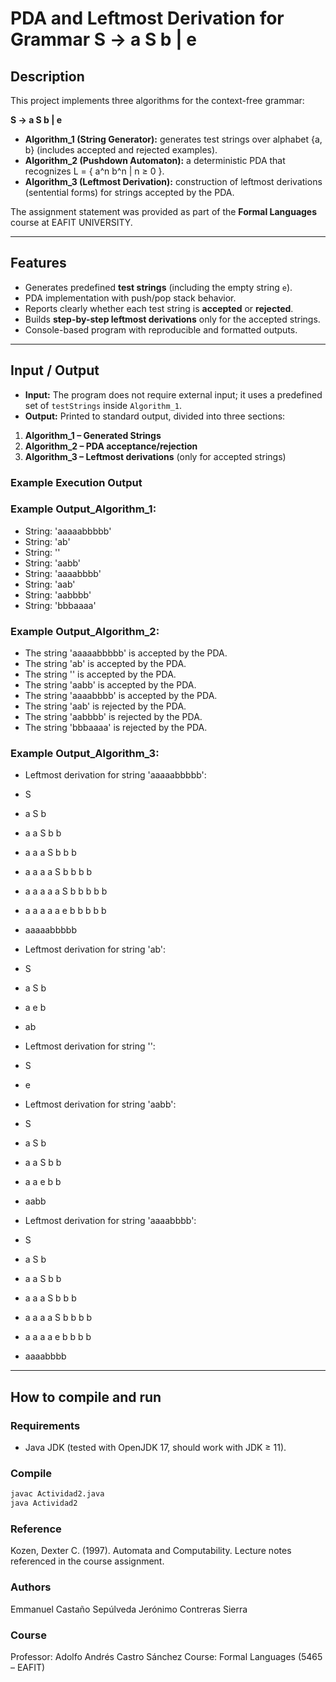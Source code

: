 # PDA and Leftmost Derivation for Grammar S → a S b | e

## Description
This project implements three algorithms for the context-free grammar:

**S → a S b | e**

- **Algorithm_1 (String Generator):** generates test strings over alphabet {a, b} (includes accepted and rejected examples).  
- **Algorithm_2 (Pushdown Automaton):** a deterministic PDA that recognizes L = { a^n b^n | n ≥ 0 }.  
- **Algorithm_3 (Leftmost Derivation):** construction of leftmost derivations (sentential forms) for strings accepted by the PDA.

The assignment statement was provided as part of the **Formal Languages** course at EAFIT UNIVERSITY.  

---

## Features
- Generates predefined **test strings** (including the empty string `e`).  
- PDA implementation with push/pop stack behavior.  
- Reports clearly whether each test string is **accepted** or **rejected**.  
- Builds **step-by-step leftmost derivations** only for the accepted strings.  
- Console-based program with reproducible and formatted outputs.

---

## Input / Output
- **Input:** The program does not require external input; it uses a predefined set of `testStrings` inside `Algorithm_1`.  
- **Output:** Printed to standard output, divided into three sections:

1. **Algorithm_1 – Generated Strings**  
2. **Algorithm_2 – PDA acceptance/rejection**  
3. **Algorithm_3 – Leftmost derivations** (only for accepted strings)

### Example Execution Output
### Example Output_Algorithm_1:
- String: 'aaaaabbbbb'
- String: 'ab'
- String: ''
- String: 'aabb'
- String: 'aaaabbbb'
- String: 'aab'
- String: 'aabbbb'
- String: 'bbbaaaa'

### Example Output_Algorithm_2:
- The string 'aaaaabbbbb' is accepted by the PDA.
- The string 'ab' is accepted by the PDA.
- The string '' is accepted by the PDA.
- The string 'aabb' is accepted by the PDA.
- The string 'aaaabbbb' is accepted by the PDA.
- The string 'aab' is rejected by the PDA.
- The string 'aabbbb' is rejected by the PDA.
- The string 'bbbaaaa' is rejected by the PDA.

### Example Output_Algorithm_3:
- Leftmost derivation for string 'aaaaabbbbb':
- S
- a S b
- a a S b b
- a a a S b b b
- a a a a S b b b b
- a a a a a S b b b b b
- a a a a a e b b b b b
- aaaaabbbbb

- Leftmost derivation for string 'ab':
- S
- a S b
- a e b
- ab

- Leftmost derivation for string '':
- S
- e

- Leftmost derivation for string 'aabb':
- S
- a S b
- a a S b b
- a a e b b
- aabb

- Leftmost derivation for string 'aaaabbbb':
- S
- a S b
- a a S b b
- a a a S b b b
- a a a a S b b b b
- a a a a e b b b b
- aaaabbbb

---

## How to compile and run

### Requirements
- Java JDK (tested with OpenJDK 17, should work with JDK ≥ 11).

### Compile
```bash
javac Actividad2.java
java Actividad2
```

### Reference
Kozen, Dexter C. (1997). Automata and Computability. Lecture notes referenced in the course assignment.

### Authors
Emmanuel Castaño Sepúlveda
Jerónimo Contreras Sierra

### Course 
Professor: Adolfo Andrés Castro Sánchez
Course: Formal Languages (5465 – EAFIT)
